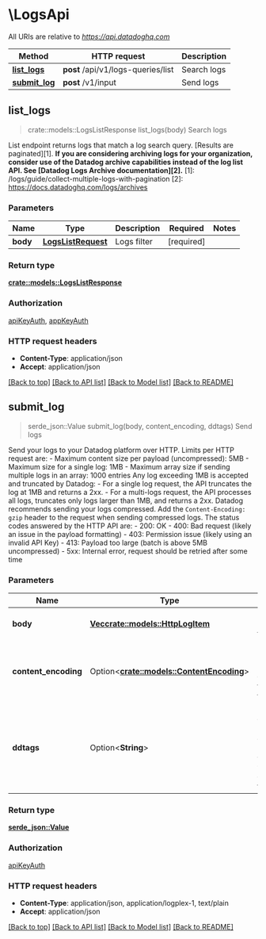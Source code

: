 # \LogsApi

All URIs are relative to *https://api.datadoghq.com*

Method | HTTP request | Description
------------- | ------------- | -------------
[**list_logs**](LogsApi.md#list_logs) | **post** /api/v1/logs-queries/list | Search logs
[**submit_log**](LogsApi.md#submit_log) | **post** /v1/input | Send logs



## list_logs

> crate::models::LogsListResponse list_logs(body)
Search logs

List endpoint returns logs that match a log search query. [Results are paginated][1].  **If you are considering archiving logs for your organization, consider use of the Datadog archive capabilities instead of the log list API. See [Datadog Logs Archive documentation][2].**  [1]: /logs/guide/collect-multiple-logs-with-pagination [2]: https://docs.datadoghq.com/logs/archives

### Parameters


Name | Type | Description  | Required | Notes
------------- | ------------- | ------------- | ------------- | -------------
**body** | [**LogsListRequest**](LogsListRequest.md) | Logs filter | [required] |

### Return type

[**crate::models::LogsListResponse**](LogsListResponse.md)

### Authorization

[apiKeyAuth](../README.md#apiKeyAuth), [appKeyAuth](../README.md#appKeyAuth)

### HTTP request headers

- **Content-Type**: application/json
- **Accept**: application/json

[[Back to top]](#) [[Back to API list]](../README.md#documentation-for-api-endpoints) [[Back to Model list]](../README.md#documentation-for-models) [[Back to README]](../README.md)


## submit_log

> serde_json::Value submit_log(body, content_encoding, ddtags)
Send logs

Send your logs to your Datadog platform over HTTP. Limits per HTTP request are:  - Maximum content size per payload (uncompressed): 5MB - Maximum size for a single log: 1MB - Maximum array size if sending multiple logs in an array: 1000 entries  Any log exceeding 1MB is accepted and truncated by Datadog: - For a single log request, the API truncates the log at 1MB and returns a 2xx. - For a multi-logs request, the API processes all logs, truncates only logs larger than 1MB, and returns a 2xx.  Datadog recommends sending your logs compressed. Add the `Content-Encoding: gzip` header to the request when sending compressed logs.  The status codes answered by the HTTP API are: - 200: OK - 400: Bad request (likely an issue in the payload formatting) - 403: Permission issue (likely using an invalid API Key) - 413: Payload too large (batch is above 5MB uncompressed) - 5xx: Internal error, request should be retried after some time

### Parameters


Name | Type | Description  | Required | Notes
------------- | ------------- | ------------- | ------------- | -------------
**body** | [**Vec<crate::models::HttpLogItem>**](HTTPLogItem.md) | Log to send (JSON format). | [required] |
**content_encoding** | Option<[**crate::models::ContentEncoding**](.md)> | HTTP header used to compress the media-type. |  |
**ddtags** | Option<**String**> | Log tags can be passed as query parameters with `text/plain` content type. |  |

### Return type

[**serde_json::Value**](serde_json::Value.md)

### Authorization

[apiKeyAuth](../README.md#apiKeyAuth)

### HTTP request headers

- **Content-Type**: application/json, application/logplex-1, text/plain
- **Accept**: application/json

[[Back to top]](#) [[Back to API list]](../README.md#documentation-for-api-endpoints) [[Back to Model list]](../README.md#documentation-for-models) [[Back to README]](../README.md)

